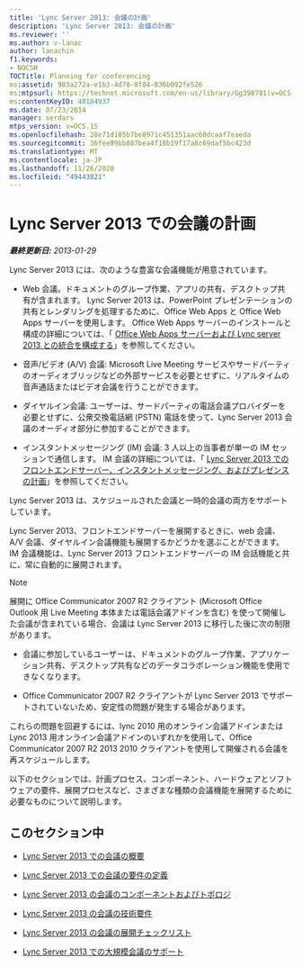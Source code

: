 ```yaml
---
title: 'Lync Server 2013: 会議の計画'
description: 'Lync Server 2013: 会議の計画'
ms.reviewer: ''
ms.author: v-lanac
author: lanachin
f1.keywords:
- NOCSH
TOCTitle: Planning for conferencing
ms:assetid: 983a272a-e1b3-4d70-8f84-836b092fe526
ms:mtpsurl: https://technet.microsoft.com/en-us/library/Gg398781(v=OCS.15)
ms:contentKeyID: 48184937
ms.date: 07/23/2014
manager: serdars
mtps_version: v=OCS.15
ms.openlocfilehash: 28e71d185b7be8971c451351aac60dcaaf7eaeda
ms.sourcegitcommit: 36fee89bb887bea4f18b19f17a8c69daf5bc423d
ms.translationtype: MT
ms.contentlocale: ja-JP
ms.lasthandoff: 11/26/2020
ms.locfileid: "49443021"
---
```

# <a name="planning-for-conferencing-in-lync-server-2013"></a>Lync Server 2013 での会議の計画

<div data-xmlns="http://www.w3.org/1999/xhtml">

<div class="topic" data-xmlns="http://www.w3.org/1999/xhtml" data-msxsl="urn:schemas-microsoft-com:xslt" data-cs="https://msdn.microsoft.com/">

<div data-asp="https://msdn2.microsoft.com/asp">



</div>

<div id="mainSection">

<div id="mainBody">

<span> </span>

_**最終更新日:** 2013-01-29_

Lync Server 2013 には、次のような豊富な会議機能が用意されています。

  - Web 会議。ドキュメントのグループ作業、アプリの共有、デスクトップ共有が含まれます。 Lync Server 2013 は、PowerPoint プレゼンテーションの共有とレンダリングを処理するために、Office Web Apps と Office Web Apps サーバーを使用します。 Office Web Apps サーバーのインストールと構成の詳細については、「 [Office Web Apps サーバーおよび Lync server 2013 との統合を構成する](lync-server-2013-enabling-office-web-apps-server-and-lync-server-2013.md)」を参照してください。

  - 音声/ビデオ (A/V) 会議: Microsoft Live Meeting サービスやサードパーティのオーディオブリッジなどの外部サービスを必要とせずに、リアルタイムの音声通話またはビデオ会議を行うことができます。

  - ダイヤルイン会議: ユーザーは、サードパーティの電話会議プロバイダーを必要とせずに、公衆交換電話網 (PSTN) 電話を使って、Lync Server 2013 会議のオーディオ部分に参加することができます。

  - インスタントメッセージング (IM) 会議: 3 人以上の当事者が単一の IM セッションで通信します。 IM 会議の詳細については、「 [Lync Server 2013 でのフロントエンドサーバー、インスタントメッセージング、およびプレゼンスの計画](lync-server-2013-planning-for-front-end-servers-instant-messaging-and-presence.md)」を参照してください。

Lync Server 2013 は、スケジュールされた会議と一時的会議の両方をサポートしています。

Lync Server 2013、フロントエンドサーバーを展開するときに、web 会議、A/V 会議、ダイヤルイン会議機能も展開するかどうかを選ぶことができます。 IM 会議機能は、Lync Server 2013 フロントエンドサーバーの IM 会話機能と共に、常に自動的に展開されます。

<div>


> [!NOTE]  
> 展開に Office Communicator 2007 R2 クライアント (Microsoft Office Outlook 用 Live Meeting 本体または電話会議アドインを含む) を使って開催した会議が含まれている場合、会議は Lync Server 2013 に移行した後に次の制限があります。 
> <UL>
> <LI>
> <P>会議に参加しているユーザーは、ドキュメントのグループ作業、アプリケーション共有、デスクトップ共有などのデータコラボレーション機能を使用できなくなります。</P>
> <LI>
> <P>Office Communicator 2007 R2 クライアントが Lync Server 2013 でサポートされていないため、安定性の問題が発生する場合があります。</P></LI></UL>これらの問題を回避するには、lync 2010 用のオンライン会議アドインまたは Lync 2013 用オンライン会議アドインのいずれかを使用して、Office Communicator 2007 R2 2013 2010 クライアントを使用して開催される会議を再スケジュールします。



</div>

以下のセクションでは、計画プロセス、コンポーネント、ハードウェアとソフトウェアの要件、展開プロセスなど、さまざまな種類の会議機能を展開するために必要なものについて説明します。

<div>

## <a name="in-this-section"></a>このセクション中

  - [Lync Server 2013 での会議の概要](lync-server-2013-overview-of-conferencing.md)

  - [Lync Server 2013 での会議の要件の定義](lync-server-2013-defining-your-requirements-for-conferencing.md)

  - [Lync Server 2013 の会議のコンポーネントおよびトポロジ](lync-server-2013-components-and-topologies-for-conferencing.md)

  - [Lync Server 2013 の会議の技術要件](lync-server-2013-technical-requirements-for-conferencing.md)

  - [Lync Server 2013 の会議の展開チェックリスト](lync-server-2013-deployment-checklist-for-conferencing.md)

  - [Lync Server 2013 での大規模会議のサポート](lync-server-2013-support-for-large-meetings.md)

</div>

</div>

<span> </span>

</div>

</div>

</div>

